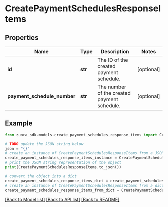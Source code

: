 # CreatePaymentSchedulesResponseItems


## Properties

Name | Type | Description | Notes
------------ | ------------- | ------------- | -------------
**id** | **str** | The ID of the created payment schedule.  | [optional] 
**payment_schedule_number** | **str** | The number of the created payment schedule.  | [optional] 

## Example

```python
from zuora_sdk.models.create_payment_schedules_response_items import CreatePaymentSchedulesResponseItems

# TODO update the JSON string below
json = "{}"
# create an instance of CreatePaymentSchedulesResponseItems from a JSON string
create_payment_schedules_response_items_instance = CreatePaymentSchedulesResponseItems.from_json(json)
# print the JSON string representation of the object
print(CreatePaymentSchedulesResponseItems.to_json())

# convert the object into a dict
create_payment_schedules_response_items_dict = create_payment_schedules_response_items_instance.to_dict()
# create an instance of CreatePaymentSchedulesResponseItems from a dict
create_payment_schedules_response_items_from_dict = CreatePaymentSchedulesResponseItems.from_dict(create_payment_schedules_response_items_dict)
```
[[Back to Model list]](../README.md#documentation-for-models) [[Back to API list]](../README.md#documentation-for-api-endpoints) [[Back to README]](../README.md)


